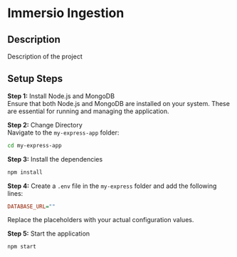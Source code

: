 # Immersio Ingestion

## Description

Description of the project

## Setup Steps

**Step 1:** Install Node.js and MongoDB  
Ensure that both Node.js and MongoDB are installed on your system. These are essential for running and managing the application.

**Step 2:** Change Directory  
Navigate to the `my-express-app` folder:

```bash
cd my-express-app
```
**Step 3:** Install the dependencies
```bash
npm install
```
**Step 4:** Create a `.env` file in the `my-express` folder and add the following lines:
```ini
DATABASE_URL=""
```
Replace the placeholders with your actual configuration values.

**Step 5:** Start the application
```bash
npm start
```
